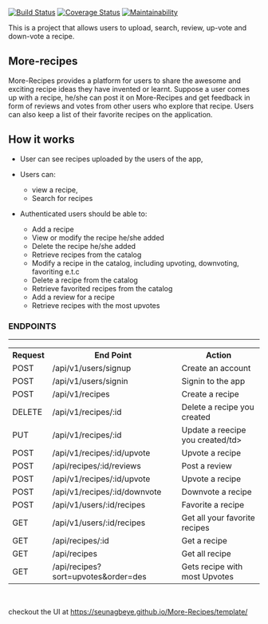 [![Build Status](https://travis-ci.org/SEUNAGBEYE/More-Recipes.svg?branch=server-developing)](https://travis-ci.org/SEUNAGBEYE/More-Recipes)
[![Coverage Status](https://coveralls.io/repos/github/SEUNAGBEYE/More-Recipes/badge.svg?branch=development)](https://coveralls.io/github/SEUNAGBEYE/More-Recipes?branch=development)
[![Maintainability](https://api.codeclimate.com/v1/badges/cfa1eddd9d86ea7c5b4d/maintainability)](https://codeclimate.com/github/SEUNAGBEYE/More-Recipes/maintainability)

This is a project that allows users to upload, search, review, up-vote and down-vote a recipe.


## More-recipes
More-Recipes provides a platform for users to share the awesome and exciting  recipe ideas they have invented or learnt.  Suppose a user comes up with a recipe,  he/she can post it on More-Recipes and  get feedback in form of reviews and votes from other users who explore that recipe. Users can also keep a list of their favorite recipes on the application.


## How it works 
* User can see recipes uploaded by the users of the app,

* Users can:
	* view a recipe, 
	* Search for recipes
* Authenticated users should be able to:
    * Add a recipe
    * View or modify the recipe he/she added
    * Delete the recipe he/she added
    * Retrieve recipes from the catalog
    * Modify a recipe in the catalog, including upvoting, downvoting, favoriting e.t.c
    * Delete a recipe from the catalog
    * Retrieve favorited recipes from the catalog
    * Add a review for a recipe
    * Retrieve recipes with the most upvotes
    

<h3>ENDPOINTS</h3>
<hr>
<table>
  <tr>
      <th>Request</th>
      <th>End Point</th>
      <th>Action</th>
  </tr>
  <tr>
      <td>POST</td>
      <td>/api/v1/users/signup</td>
      <td>Create an account</td>
  </tr>
  <tr>
      <td>POST</td>
      <td>/api/v1/users/signin</td>
      <td>Signin to the app</td>
  </tr>
  <tr>
      <td>POST</td>
      <td>/api/v1/recipes</td>
      <td>Create a recipe</td>
  </tr>  
  <tr>
      <td>DELETE</td>
      <td>/api/v1/recipes/:id</td>
      <td>Delete a recipe you created</td>
  </tr>
  
  <tr>
      <td>PUT</td>
      <td>/api/v1/recipes/:id</td>
      <td>Update a reecipe you created/td>
  </tr>
  
  <tr>
      <td>POST</td>
      <td>/api/v1/recipes/:id/upvote</td>
      <td>Upvote a recipe</td>
  </tr>
  <tr>
      <td>POST</td>
      <td>/api/recipes/:id/reviews </td>
      <td>Post a review</td>
  </tr>
  <tr>
      <td>POST</td>
      <td>/api/v1/recipes/:id/upvote</td>
      <td>Upvote a recipe</td>
  </tr>
  <tr>
      <td>POST</td>
      <td>/api/v1/recipes/:id/downvote</td>
      <td>Downvote a recipe</td>
  </tr>
  <tr>
      <td>POST</td>
      <td>/api/v1/users/:id/recipes</td>
      <td>Favorite a recipe</td>
  </tr>
   <tr>
      <td>GET</td>
      <td>/api/v1/users/:id/recipes</td>
      <td>Get all your favorite recipes</td>
  </tr>
    <tr>
      <td>GET</td>
      <td>/api/recipes/:id</td>
      <td>Get a recipe</td>
  </tr>
  <tr>
      <td>GET</td>
      <td>/api/recipes</td>
      <td>Get all recipe</td>
  </tr>
  <tr>
      <td>GET</td>
      <td>/api/recipes?sort=upvotes&order=des</td>
      <td>Gets recipe with most Upvotes</td>
  </tr>
</table>
<br/>


checkout the UI at https://seunagbeye.github.io/More-Recipes/template/


